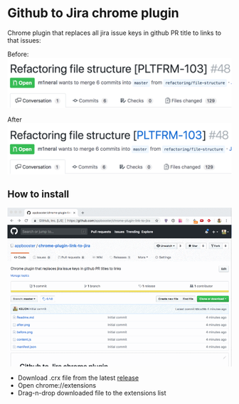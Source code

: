 # Github to Jira chrome plugin
Chrome plugin that replaces all jira issue keys in github PR title to links to that issues:

Before:
![](before.png)

After 
![](after.png)

## How to install
![](installtion.gif)

* Download .crx file from the latest [release](https://github.com/appbooster/chrom-plugin-link-to-jira/)
* Open chrome://extensions
* Drag-n-drop downloaded file to the extensions list
